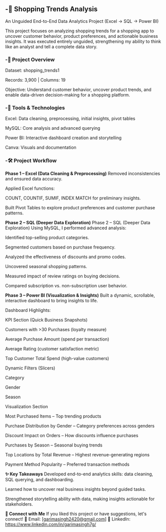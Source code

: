 ## -🌼 Shopping Trends Analysis 
An Unguided End-to-End Data Analytics Project (Excel → SQL → Power BI)

This project focuses on analyzing shopping trends for a shopping app to uncover customer behavior, product preferences, and actionable business insights. It was executed entirely unguided, strengthening my ability to think like an analyst and tell a complete data story.

### -📌 Project Overview
Dataset: shopping_trends1

Records: 3,900 | Columns: 19

Objective: Understand customer behavior, uncover product trends, and enable data-driven decision-making for a shopping platform.

### -🔹 Tools & Technologies
Excel: Data cleaning, preprocessing, initial insights, pivot tables

MySQL: Core analysis and advanced querying

Power BI: Interactive dashboard creation and storytelling

Canva: Visuals and documentation

### -🛠️ Project Workflow

**Phase 1 – Excel (Data Cleaning & Preprocessing)**
Removed inconsistencies and ensured data accuracy.

Applied Excel functions:

COUNT, COUNTIF, SUMIF, INDEX MATCH for preliminary insights.

Built Pivot Tables to explore product preferences and customer purchase patterns.

**Phase 2 – SQL (Deeper Data Exploration)**
Phase 2 – SQL (Deeper Data Exploration)
Using MySQL, I performed advanced analysis:

Identified top-selling product categories.

Segmented customers based on purchase frequency.

Analyzed the effectiveness of discounts and promo codes.

Uncovered seasonal shopping patterns.

Measured impact of review ratings on buying decisions.

Compared subscription vs. non-subscription user behavior.

**Phase 3 – Power BI (Visualization & Insights)**
Built a dynamic, scrollable, interactive dashboard to bring insights to life.

Dashboard Highlights:

KPI Section (Quick Business Snapshots)

Customers with >30 Purchases (loyalty measure)

Average Purchase Amount (spend per transaction)

Average Rating (customer satisfaction metric)

Top Customer Total Spend (high-value customers)

Dynamic Filters (Slicers)

Category

Gender

Season

Visualization Section

Most Purchased Items – Top trending products

Purchase Distribution by Gender – Category preferences across genders

Discount Impact on Orders – How discounts influence purchases

Purchases by Season – Seasonal buying trends

Top Locations by Total Revenue – Highest revenue-generating regions

Payment Method Popularity – Preferred transaction methods

**✨ Key Takeaways**
Developed end-to-end analytics skills: data cleaning, SQL querying, and dashboarding.

Learned how to uncover real business insights beyond guided tasks.

Strengthened storytelling ability with data, making insights actionable for stakeholders.

**🔗 Connect with Me**
If you liked this project or have suggestions, let's connect!
📧 Email: [garimasingh2420@gmail.com]
💼 LinkedIn: https://www.linkedin.com/in/garimasingh7g/ 




